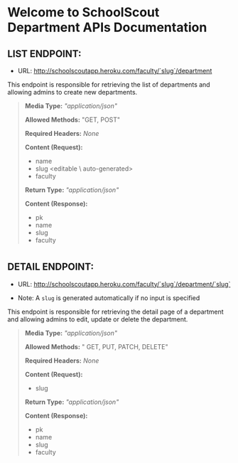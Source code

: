 # Welcome to SchoolScout Department APIs Documentation


## LIST ENDPOINT:
- URL: http://schoolscoutapp.heroku.com/faculty/`slug`/department

This endpoint is responsible for retrieving the list of departments and allowing admins to create new departments.

> **Media Type:** *"application/json"*
>
> **Allowed Methods:** "GET, POST"
>
> **Required Headers:** *None*
>
> **Content (Request):**
>
> * name
> * slug \<editable \ auto-generated>
> * faculty 
> 
> 
> **Return Type:** *"application/json"*
>
> **Content (Response):**
>
> * pk
> * name
> * slug
> * faculty  

#

## DETAIL ENDPOINT: 
- URL: http://schoolscoutapp.heroku.com/faculty/`slug`/department/`slug`
* Note: A `slug` is generated automatically if no input is specified

This endpoint is responsible for retrieving the detail page of a department and allowing admins to edit, update or delete the department.
>
> **Media Type:** *"application/json"*
>
> **Allowed Methods:** " GET, PUT, PATCH, DELETE"
>
> **Required Headers:** *None*
>
> **Content (Request):**
>
> * slug
> 
> 
> **Return Type:** *"application/json"*
>
> **Content (Response):**
>
> * pk
> * name
> * slug 
> * faculty
#